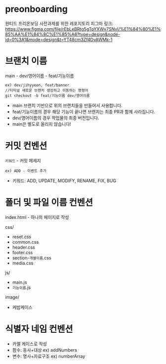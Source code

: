 # preonboarding
원티드 프리온보딩 사전과제를 위한 레포지토리
피그마 링크: https://www.figma.com/file/rEbLeBRtg5gTpYXWv7SNvI/%E1%84%80%E1%85%AA%E1%84%8C%E1%85%A6?type=design&node-id=0%3A1&mode=design&t=YT48cm3Zf4DvAWMk-1

# 브랜치 이름
main - dev/영어이름 - feat/기능이름

    ex) dev/jihyyeon, feat/banner
    //터미널 새로운 브랜치 생성하고 이동하는 명령어
    git checkout -b feat/기능이름 dev/영어이름

- main 브랜치 기반으로 위의 브랜치들을 만들어서 사용합니다.
- feat/기능이름의 경우 해당 기능이 끝나면 브랜치는 최종 PR과 함께 사라집니다.
- dev/영어이름의 경우 작업물의 최종 버전입니다.
- main은 별도로 올리지 않습니다!

# 커밋 컨벤션
`키워드` - 커밋 메세지

    ex) ADD - 이벤트 추가

- 키워드: ADD, UPDATE, MODIFY, RENAME, FIX, BUG

# 폴더 및 파일 이름 컨벤션
index.html - 하나의 페이지로 작성

css/
-  reset.css
-  common.css
-  header.css
-  footer.css
-  section-`개별이름`.css
-  media.css
  
js/
- main.js
- `기능이름`.js

image/
- 케밥케이스

# 식별자 네임 컨벤션
- 카멜 케이스로 작성
- 함수: 동사+대상 ex) addNumbers
- 변수: 명사+자료구조 ex) numberArray
